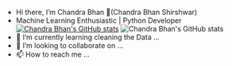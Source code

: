 - Hi there, I’m Chandra Bhan 👋(Chandra Bhan Shirshwar)
- Machine Learning Enthusiastic | Python Developer
[![Chandra Bhan's GitHub stats](https://github-readme-stats.vercel.app/api?username=chandrabhan1707)](https://github.com/chandrabhan1707/github-readme-stats)
![Chandra Bhan's GitHub stats](https://github-readme-stats.vercel.app/api?username=chandrabhan1707&show_icons=true&theme=radical)
- 🌱 I’m currently learning cleaning the Data ...
- 💞️ I’m looking to collaborate on ...
- 📫 How to reach me ...

<!---
chandrabhan1707/chandrabhan1707 is a ✨ special ✨ repository because its `README.md` (this file) appears on your GitHub profile.
You can click the Preview link to take a look at your changes.
--->
